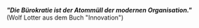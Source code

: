 ***"Die Bürokratie ist der Atommüll der modernen Organisation."***   
(Wolf Lotter aus dem Buch "Innovation")